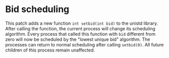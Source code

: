 # Bid scheduling
This patch adds a new function ```int setbid(int bid)``` to the unistd library. After calling the function, the current process will change its scheduling algorithm.
Every process that called this function with ```bid``` different from zero will now be scheduled by the "lowest unique bid" algorithm. 
The processes can return to normal scheduling after calling ```setbid(0)```. All future children of this process remain unaffected.
